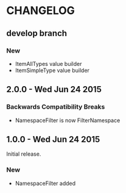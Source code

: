 # CHANGELOG

## develop branch

### New

* ItemAllTypes value builder
* ItemSimpleType value builder

## 2.0.0 - Wed Jun 24 2015

### Backwards Compatibility Breaks

* NamespaceFilter is now FilterNamespace

## 1.0.0 - Wed Jun 24 2015

Initial release.

### New

* NamespaceFilter added